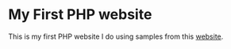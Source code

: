 # My First PHP website

This is my first PHP website I do using samples from this [website](https://www.codeproject.com/Articles/759094/Step-by-Step-PHP-Tutorials-for-Beginners-Creating).
